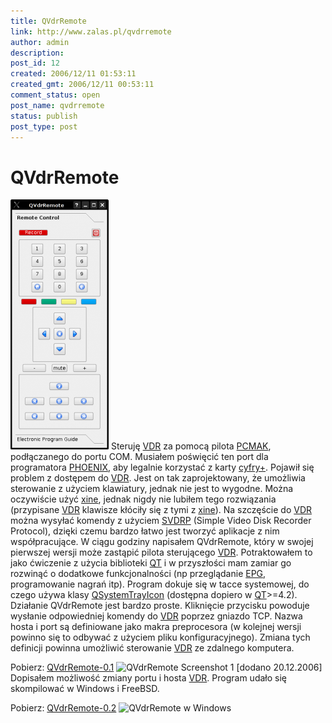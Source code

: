 ```yaml
---
title: QVdrRemote
link: http://www.zalas.pl/qvdrremote
author: admin
description: 
post_id: 12
created: 2006/12/11 01:53:11
created_gmt: 2006/12/11 00:53:11
comment_status: open
post_name: qvdrremote
status: publish
post_type: post
---
```


<!--Steruję VDR za pomocą pilota PCMAK, podłączanego do portu COM. Musiałem poświęcić ten port dla programatora PHOENIX, aby legalnie korzystać z karty cyfry+. Pojawił się problem z dostępem do VDR. Jest on tak zaprojektowany, że umożliwia sterowanie z użyciem klawiatury, jednak nie jest to wygodne. Można oczywiście użyć xine, jednak nigdy nie lubiłem tego rozwiązania (przypisane VDR klawisze kłóciły się z tymi z xine). Na szczęście do VDR można wysyłać komendy z użyciem SVDRP (Simple Video Disk Recorder Protocol), dzięki czemu bardzo łatwo jest tworzyć aplikacje z nim współpracujące.-->

# QVdrRemote

![QVdrRemote Screenshot 2](/uploads/wp/2009/04/qvdrremote02-157x400.png) Steruję [VDR](http://www.cadsoft.de/vdr/) za pomocą pilota [PCMAK](http://www.pcmak.pl/), podłączanego do portu COM. Musiałem poświęcić ten port dla programatora [PHOENIX](http://www.jakub.zalas.net/PHOENIX), aby legalnie korzystać z karty [cyfry+](http://www.cyfraplus.pl/). Pojawił się problem z dostępem do [VDR](http://www.cadsoft.de/vdr/). Jest on tak zaprojektowany, że umożliwia sterowanie z użyciem klawiatury, jednak nie jest to wygodne. Można oczywiście użyć [xine](http://xinehq.de/), jednak nigdy nie lubiłem tego rozwiązania (przypisane [VDR](http://www.cadsoft.de/vdr/) klawisze kłóciły się z tymi z [xine](http://xinehq.de/)). Na szczęście do [VDR](http://www.cadsoft.de/vdr/) można wysyłać komendy z użyciem [SVDRP](http://www.linuxtv.org/vdrwiki/index.php/Svdrp) (Simple Video Disk Recorder Protocol), dzięki czemu bardzo łatwo jest tworzyć aplikacje z nim współpracujące. W ciągu godziny napisałem QVdrRemote, który w swojej pierwszej wersji może zastąpić pilota sterującego [VDR](http://www.cadsoft.de/vdr/). Potraktowałem to jako ćwiczenie z użycia biblioteki [QT](http://www.trolltech.com/products/qt) i w przyszłości mam zamiar go rozwinąć o dodatkowe funkcjonalności (np przeglądanie [EPG](http://en.wikipedia.org/wiki/Electronic_program_guide), programowanie nagrań itp). Program dokuje się w tacce systemowej, do czego używa klasy [QSystemTrayIcon](http://doc.trolltech.com/4.2/qsystemtrayicon.html) (dostępna dopiero w [QT](http://www.trolltech.com/products/qt)>=4.2). Działanie QVdrRemote jest bardzo proste. Kliknięcie przycisku powoduje wysłanie odpowiedniej komendy do [VDR](http://www.cadsoft.de/vdr/) poprzez gniazdo TCP. Nazwa hosta i port są definiowane jako makra preprocesora (w kolejnej wersji powinno się to odbywać z użyciem pliku konfiguracyjnego). Zmiana tych definicji powinna umożliwić sterowanie [VDR](http://www.cadsoft.de/vdr/) ze zdalnego komputera. 

Pobierz: [QVdrRemote-0.1](/uploads/wp/2009/04/qvdrremote-0.1.tgz) ![QVdrRemote Screenshot 1](http://www.zalas.pl/uploads/wp/2009/04/qvdrremote01-300x240.png) [dodano 20.12.2006] Dopisałem możliwość zmiany portu i hosta [VDR](http://www.cadsoft.de/vdr/). Program udało się skompilować w Windows i FreeBSD. 

Pobierz: [QVdrRemote-0.2](/uploads/wp/2009/04/qvdrremote-0.2.tgz) ![QVdrRemote w Windows](http://www.zalas.pl/uploads/wp/2009/04/qvdrremote_win2-400x300.png)

